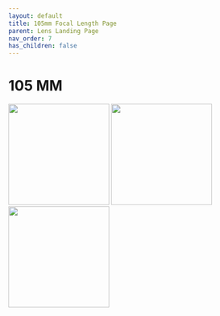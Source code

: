 ```yaml
---
layout: default
title: 105mm Focal Length Page
parent: Lens Landing Page
nav_order: 7
has_children: false
---
```


# 105 MM

<img src="/images/Head/105-prime.JPG" width="200"> <img src="/images/Head/58-prime-close.JPG" width="200"> <img src="/images/Body/105-prime.JPG" width="200"> 
